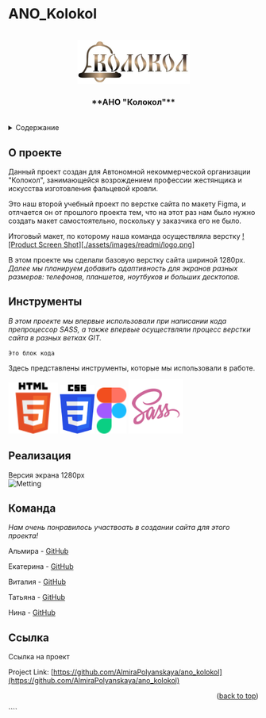 # ANO_Kolokol

<br />
<div align="center">
    <img src="./assets/images/header_main/logo.png" alt="Logo">
  </a>
  <h3 align="center">**АНО "Колокол"**</h3>
    <br />

</div>

<details>
  <summary>Содержание</summary>
  <ol>
    <li><a href="#about-the-project">О проекте</a></li>
    <li><a href="#instruments">Инструменты</a></li>
    <li><a href="#screen">Реализация</a></li>
    <li><a href="#we">Команда</a></li>
    <li><a href="#link">Ссылка</a></li>
  </ol>
</details>

<!-- ABOUT THE PROJECT -->

## О проекте

Данный проект создан для Автономной некоммерческой организации "Колокол", занимающейся возрождением профессии жестянщика и искусства изготовления фальцевой кровли.

Это наш второй учебный проект по верстке сайта по макету Figma, и отлчается он от прошлого проекта тем, что на этот раз нам было нужно создать макет самостоятельно, поскольку у заказчика его не было.

Итоговый макет, по которому наша команда осуществляла верстку [![Product Screen Shot][./assets/images/readmi/logo.png]](<https://www.figma.com/file/QAB23bTFS78wEAUSo6RAjK/%D0%90%D0%9D%D0%9E-%D0%9A%D0%BE%D0%BB%D0%BE%D0%BA%D0%BE%D0%BB-(2-%D0%B2%D0%B5%D1%80%D1%81%D0%B8%D1%8F)?type=design&node-id=1%3A283&mode=design&t=Jyg0XzNpVhEBb7oh-1> "Макет")

В этом проекте мы сделали базовую верстку сайта шириной 1280px.
_Далее мы планируем добавить адаптивность для экранов разных размеров: телефонов, планшетов, ноутбуков и больших десктопов._

<!-- INSTRUMENTS -->

## Инструменты

_В этом проекте мы впервые использовали при написании кода препроцессор SASS, а также впервые осуществляли процесс верстки сайта в разных ветках GIT._

```
Это блок кода
```

Здесь представлены инструменты, которые мы использовали в работе.

<img src="./assets/images/readmi/html.svg" alt="HTML5" width="100" styles="margin-left:-20">
<img src="./assets/images/readmi/css.svg" alt="CSS3" width="70">
<img src="./assets/images/readmi/figma.svg" alt="Figma" width="60">
<img src="./assets/images/readmi/sass.svg" alt="SASS" width="110">

<!-- SCREEN -->

## Реализация

Версия экрана 1280px
<br />
<img src="./assets/gif/Metting.gif" alt="Metting" width="1200">
<br />

<!-- WE -->

## Команда

_Нам очень понравилось участвоать в создании сайта для этого проекта!_

Альмира - [GitHub](https://github.com/AlmiraPolyanskaya)

Екатерина - [GitHub](https://github.com/Katerina-99)

Виталия - [GitHub](https://github.com/vitalia-kokhanova)

Татьяна - [GitHub](https://github.com/Rododondron)

Нина - [GitHub](https://github.com/mercurialli)

<!-- LINK -->

## Ссылка

Ссылка на проект

Project Link: [https://github.com/AlmiraPolyanskaya/ano_kolokol](https://github.com/AlmiraPolyanskaya/ano_kolokol)

<p align="right">(<a href="#readme-top">back to top</a>)</p>
````
